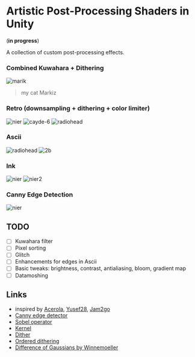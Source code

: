 ﻿# Artistic Post-Processing Shaders in Unity

(**in progress**)

A collection of custom post-processing effects.

### Combined Kuwahara + Dithering
![marik](Assets/PostEffects/Test/Output/postfx_kuwahara+dither__final_IMG_0887.png)
> my cat Markiz

### Retro (downsampling + dithering + color limiter)
![nier](Results/retro_nier.png)
![cayde-6](Results/retro_cayde6.png) ![radiohead](Results/retro_radiohead.png)

### Ascii
![radiohead](Results/ascii_radiohead.png)
![2b](Results/ascii_2b.png)

### Ink
![nier](Results/ink_nier.png)
![nier2](Results/ink_nier2.png)

### Canny Edge Detection
![nier](Results/ed_nier.png)

## TODO
- [ ] Kuwahara filter
- [ ] Pixel sorting
- [ ] Glitch
- [ ] Enhancements for edges in Ascii
- [ ] Basic tweaks: brightness, contrast, antialiasing, bloom, gradient map
- [ ] Datamoshing

## Links
- inspired by [Acerola](https://www.youtube.com/@Acerola_t), [Yusef28](https://www.youtube.com/@Yusef28), [Jam2go](https://www.youtube.com/@Jam2go/videos)
- [Canny edge detector](https://en.wikipedia.org/wiki/Canny_edge_detector)
- [Sobel operator](https://en.wikipedia.org/wiki/Sobel_operator)
- [Kernel](https://en.wikipedia.org/wiki/Kernel_(image_processing))
- [Dither](https://en.wikipedia.org/wiki/Dither)
- [Ordered dithering](https://en.wikipedia.org/wiki/Ordered_dithering)
- [Difference of Gaussians by Winnemoeller](https://users.cs.northwestern.edu/~sco590/winnemoeller-cag2012.pdf)
